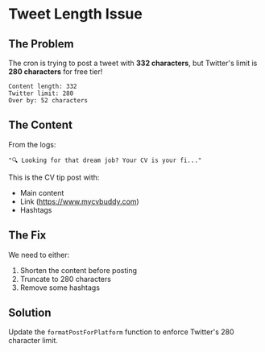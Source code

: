 # Tweet Length Issue

## The Problem

The cron is trying to post a tweet with **332 characters**, but Twitter's limit is **280 characters** for free tier!

```
Content length: 332
Twitter limit: 280
Over by: 52 characters
```

## The Content

From the logs:
```
"🔍 Looking for that dream job? Your CV is your fi..."
```

This is the CV tip post with:
- Main content
- Link (https://www.mycvbuddy.com)
- Hashtags

## The Fix

We need to either:
1. Shorten the content before posting
2. Truncate to 280 characters
3. Remove some hashtags

## Solution

Update the `formatPostForPlatform` function to enforce Twitter's 280 character limit.
